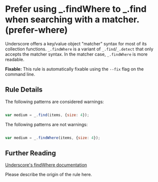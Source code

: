 # Prefer using _.findWhere to _.find when searching with a matcher. (prefer-where)

Underscore offers a key/value object "matcher" syntax for most of its
collection functions. `_.findWhere` is a variant of `_.find`/`_.detect` that
only accepts the matcher syntax. In the matcher case, `_.findWhere` is more
readable.

**Fixable:** This rule is automatically fixable using the `--fix` flag on the command line.

## Rule Details

The following patterns are considered warnings:

```js

var medium = _.find(items, {size: 4});

```

The following patterns are not warnings:

```js

var medium = _.findWhere(items, {size: 4});

```

## Further Reading

[Underscore's findWhere documentation](http://underscorejs.org/#findWhere)

Please describe the origin of the rule here.

